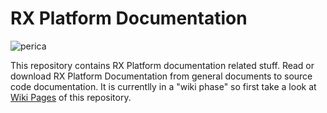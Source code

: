 # RX Platform Documentation
![perica](https://rx-platform.github.io/images/favicon-64.png)

This repository contains RX Platform documentation related stuff.
Read or download RX Platform Documentation from general documents to source code documentation. It is currentlly in a "wiki phase" so first take a look at [Wiki Pages](https://github.com/rx-platform/rx-docs/wiki) of this repository.
